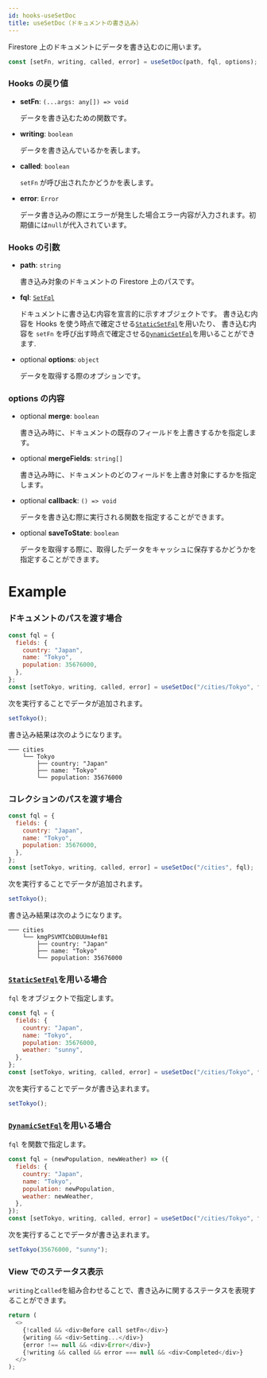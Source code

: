 ```yaml
---
id: hooks-useSetDoc
title: useSetDoc（ドキュメントの書き込み）
---
```


Firestore 上のドキュメントにデータを書き込むのに用います。

```js
const [setFn, writing, called, error] = useSetDoc(path, fql, options);
```

### Hooks の戻り値

- **setFn**: `(...args: any[]) => void`

  データを書き込むための関数です。

- **writing**: `boolean`

  データを書き込んでいるかを表します。

- **called**: `boolean`

  `setFn` が呼び出されたかどうかを表します。

- **error**: `Error`

  データ書き込みの際にエラーが発生した場合エラー内容が入力されます。初期値には`null`が代入されています。

### Hooks の引数

- **path**: `string`

  書き込み対象のドキュメントの Firestore 上のパスです。

- **fql**: [`SetFql`](misc-type.md#setfql)

  ドキュメントに書き込む内容を宣言的に示すオブジェクトです。
  書き込む内容を Hooks を使う時点で確定させる[`StaticSetFql`](misc-type.md#staticsetfql)を用いたり、
  書き込む内容を `setFn` を呼び出す時点で確定させる[`DynamicSetFql`](misc-type.md#dynamicsetfql)を用いることができます.

* <span class="highlight">optional</span> **options**: `object`

  データを取得する際のオプションです。

### options の内容

- <span class="highlight">optional</span> **merge**: `boolean`

  書き込み時に、ドキュメントの既存のフィールドを上書きするかを指定します。

- <span class="highlight">optional</span> **mergeFields**: `string[]`

  書き込み時に、ドキュメントのどのフィールドを上書き対象にするかを指定します。

- <span class="highlight">optional</span> **callback**: `() => void`

  データを書き込む際に実行される関数を指定することができます。

- <span class="highlight">optional</span> **saveToState**: `boolean`

  データを取得する際に、取得したデータをキャッシュに保存するかどうかを指定することができます。

# Example

### ドキュメントのパスを渡す場合

```js
const fql = {
  fields: {
    country: "Japan",
    name: "Tokyo",
    population: 35676000,
  },
};
const [setTokyo, writing, called, error] = useSetDoc("/cities/Tokyo", fql);
```

次を実行することでデータが追加されます。

```js
setTokyo();
```

書き込み結果は次のようになります。

```
─── cities
    └── Tokyo
        ├── country: "Japan"
        ├── name: "Tokyo"
        └── population: 35676000
```

### コレクションのパスを渡す場合

```js
const fql = {
  fields: {
    country: "Japan",
    name: "Tokyo",
    population: 35676000,
  },
};
const [setTokyo, writing, called, error] = useSetDoc("/cities", fql);
```

次を実行することでデータが追加されます。

```js
setTokyo();
```

書き込み結果は次のようになります。

```
─── cities
    └── kmgPSVMTCbDBUUm4efB1
        ├── country: "Japan"
        ├── name: "Tokyo"
        └── population: 35676000
```

### [`StaticSetFql`](misc-type.md#staticsetfql)を用いる場合

`fql` をオブジェクトで指定します。

```js
const fql = {
  fields: {
    country: "Japan",
    name: "Tokyo",
    population: 35676000,
    weather: "sunny",
  },
};
const [setTokyo, writing, called, error] = useSetDoc("/cities/Tokyo", fql);
```

次を実行することでデータが書き込まれます。

```js
setTokyo();
```

### [`DynamicSetFql`](misc-type.md#dynamicsetfql)を用いる場合

`fql` を関数で指定します。

```js
const fql = (newPopulation, newWeather) => ({
  fields: {
    country: "Japan",
    name: "Tokyo",
    population: newPopulation,
    weather: newWeather,
  },
});
const [setTokyo, writing, called, error] = useSetDoc("/cities/Tokyo", fql);
```

次を実行することでデータが書き込まれます。

```js
setTokyo(35676000, "sunny");
```

### View でのステータス表示

`writing`と`called`を組み合わせることで、書き込みに関するステータスを表現することができます。

```js
return (
  <>
    {!called && <div>Before call setFn</div>}
    {writing && <div>Setting...</div>}
    {error !== null && <div>Error</div>}
    {!writing && called && error === null && <div>Completed</div>}
  </>
);
```
